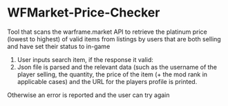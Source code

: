 # WFMarket-Price-Checker
Tool that scans the warframe.market API to retrieve the platinum price (lowest to highest) of valid items from listings by users that are both selling and have set their status to in-game

1) User inputs search item, if the response it valid:
2) Json file is parsed and the relevant data (such as the username of the player selling, the quantity, the price of the item (+ the mod rank in applicable cases) and the URL for the players profile is printed.

Otherwise an error is reported and the user can try again
